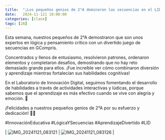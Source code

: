 ```yaml
---
title:  "¡Los pequeños genios de 2°A dominaron las secuencias en el LID! 🧩🧠"
date:   2024-11-121 10:00:00
categories: [clase]
tags: [2A]
---
```

Esta semana, nuestros pequeños de 2°A demostraron que son unos expertos en lógica y pensamiento crítico con un divertido juego de secuencias en GCompris.

Concentrados y llenos de entusiasmo, resolvieron patrones, ordenaron elementos y completaron desafíos, demostrando que no hay reto demasiado grande para ellos. ¡Fue increíble ver cómo combinaron diversión y aprendizaje mientras fortalecían sus habilidades cognitivas!

En el Laboratorio de Innovación Digital, seguimos fomentando el desarrollo de habilidades a través de actividades interactivas y lúdicas, porque sabemos que el aprendizaje es más efectivo cuando se vive con alegría y emoción. 🚀

¡Felicidades a nuestros pequeños genios de 2°A por su esfuerzo y dedicación! 👏🌟

#InnovaciónEducativa #LógicaYSecuencias #AprendizajeDivertido #LID

| ![IMG_20241121_083121](https://github.com/user-attachments/assets/b14a019b-0637-4ac6-a280-a96331b585c9) | ![IMG_20241121_083126](https://github.com/user-attachments/assets/51de571d-c0bb-4d60-83e9-4d5b2d988837) |



[lid]: https://ipc-lid.github.io/ 

